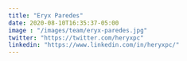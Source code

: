 ```yaml
---
title: "Eryx Paredes"
date: 2020-08-10T16:35:37-05:00
image : "/images/team/eryx-paredes.jpg"
twitter: "https://twitter.com/heryxpc"
linkedin: "https://www.linkedin.com/in/heryxpc/"
---
```


